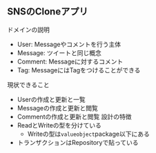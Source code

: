 ## SNSのCloneアプリ

ドメインの説明
+ User: Messageやコメントを行う主体
+ Message: ツイートと同じ概念
+ Comment: Messageに対するコメント
+ Tag: MessageにはTagをつけることができる

現状できること
+ Userの作成と更新と一覧
+ Messageの作成と更新と閲覧
+ Commentの作成と更新と閲覧
設計の特徴
+ ReadとWriteの型を分けている
    + Writeの型は`valueobject`package以下にある
+ トランザクションはRepositoryで貼っている
